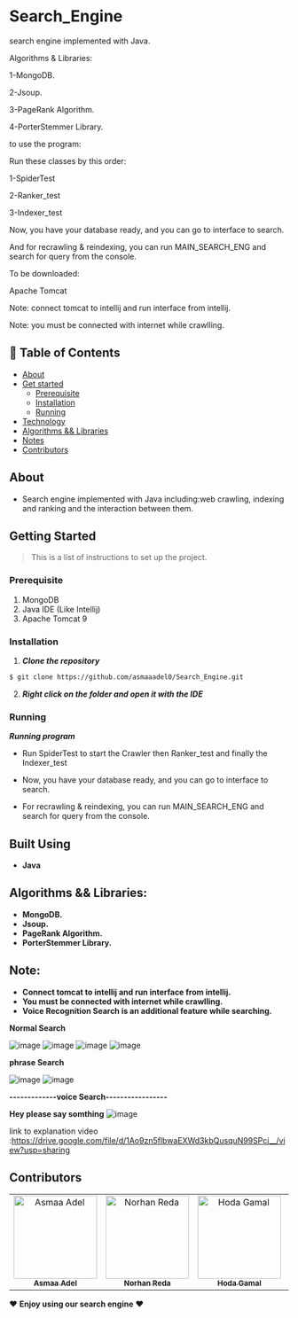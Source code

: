 # Search_Engine

search engine implemented with Java.

Algorithms & Libraries:


 1-MongoDB.
 
 2-Jsoup.
 
 3-PageRank Algorithm.
 
 4-PorterStemmer Library.
 
to use the program:

Run these classes by this order:

 1-SpiderTest
 
 2-Ranker_test
 
 3-Indexer_test

Now, you have your database ready, and you can go to interface to search.

And for recrawling & reindexing, you can run MAIN_SEARCH_ENG and search for query from the console.

To be downloaded:

Apache Tomcat

Note: connect tomcat to intellij and run interface from intellij.


Note: you must be connected with internet while crawlling.

## 📝 Table of Contents

- [About](#about)
- [Get started](#get-started)
  - [Prerequisite](#req)
  - [Installation](#Install)
  - [Running](#running)
- [Technology](#tech)
- [Algorithms && Libraries](#algo)
- [Notes](#note)
- [Contributors](#Contributors)

## About <a name = "about"></a>
- Search engine implemented with Java including:web crawling, indexing and ranking and the interaction between them.

## Getting Started <a name = "get-started"></a>

> This is a list of instructions to set up the project.

### Prerequisite <a name = "req"></a>

1. MongoDB
2. Java IDE (Like Intellij)
3. Apache Tomcat 9

### Installation <a name = "Install"></a>

1. **_Clone the repository_**

```sh
$ git clone https://github.com/asmaaadel0/Search_Engine.git
```

2. **_Right click on the folder and open it with the IDE_**

### Running <a name = "running"></a>

**_Running program_**

 - Run SpiderTest to start the Crawler then Ranker_test and finally the Indexer_test

  - Now, you have your database ready, and you can go to interface to search.
   - For recrawling & reindexing, you can run MAIN_SEARCH_ENG and search for query from the console.



## Built Using <a name = "tech"></a>

- **Java**


 ## Algorithms && Libraries: <a name = "algo"></a>
 - **MongoDB.**
 - **Jsoup.**
 - **PageRank Algorithm.**
 - **PorterStemmer Library.**


 ## Note: <a name = "note"></a>
- **Connect tomcat to intellij and run interface from intellij.**
- **You must be connected with internet while crawlling.**
- **Voice Recognition Search is an additional feature while searching.**


**Normal Search**

![image](https://user-images.githubusercontent.com/88630231/177027666-0b9a85d2-aa4d-4dbd-b1b9-559f1f129cfa.png)
![image](https://user-images.githubusercontent.com/88630231/177027979-3b914ed0-5c5f-4eca-8529-a077bf76ae52.png)
![image](https://user-images.githubusercontent.com/88630231/177027783-851b85e9-ab7a-464f-aa55-f2163f5ab6e8.png)
![image](https://user-images.githubusercontent.com/88630231/177027801-23d6f82d-6a77-4ea9-bb1b-62e1afafa974.png)

**phrase Search**

![image](https://user-images.githubusercontent.com/88630231/177027836-0be5588d-cc49-4c0b-8326-f51d1209cc51.png)
![image](https://user-images.githubusercontent.com/88630231/177027854-3e5c6325-a192-4dd7-b0c4-572e34073723.png)

**-------------voice Search-----------------**

**Hey please say somthing** 
![image](https://user-images.githubusercontent.com/88630231/177027878-8dc02bef-64c8-49cf-af6a-5f7b16d32f3d.png)

link to explanation video :https://drive.google.com/file/d/1Ao9zn5flbwaEXWd3kbQusquN99SPcj__/view?usp=sharing
## Contributors <a name = "Contributors"></a>

<table>
  <tr>
    <td align="center">
    <a href="https://github.com/asmaaadel0" target="_black">
    <img src="https://avatars.githubusercontent.com/u/88618793?s=400&u=886a14dc5ef5c205a8e51942efe9665ed8fd4717&v=4" width="150px;" alt="Asmaa Adel"/>
    <br />
    <sub><b>Asmaa Adel</b></sub></a>
    </td>
    <td align="center">
    <a href="https://github.com/norhanreda" target="_black">
    <img src="https://avatars.githubusercontent.com/u/88630231?v=4" width="150px;" alt="Norhan Reda"/>
    <br />
    <sub><b>Norhan Reda</b></sub></a>
    </td>
    <td align="center">
    <a href="https://github.com/Hoda233" target="_black">
    <img src="https://avatars.githubusercontent.com/u/77369927?v=4" width="150px;" alt="Hoda Gamal"/>
    <br />
    <sub><b>Hoda Gamal</b></sub></a>
    </td>
    <td align="center">
    <a href="https://github.com/Samaa-Hazem2001" target="_black">
    <img src="https://avatars.githubusercontent.com/u/82514924?v=4" width="150px;" alt="Samaa Hazem"/>
    <br />
    <sub><b>Samaa Hazem</b></sub></a>
    </td>
    
    
  </tr>
 </table>





♥ **Enjoy using our search engine** ♥
